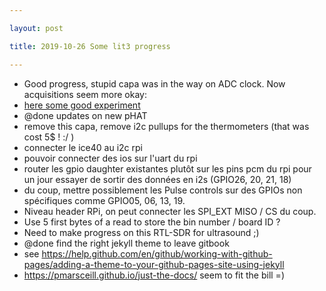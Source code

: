 ```yaml
---

layout: post

title: 2019-10-26 Some lit3 progress

---
```



-   Good progress, stupid capa was in the way on ADC clock. Now
    acquisitions seem more okay:
-   [here some good
    experiment](https://github.com/kelu124/echomods/tree/master/matty/20191023a)
-   @done updates on new pHAT
-   remove this capa, remove i2c pullups for the thermometers (that was
    cost 5\$ ! :/ )
-   connecter le ice40 au i2c rpi
-   pouvoir connecter des ios sur l'uart du rpi
-   router les gpio daughter existantes plutôt sur les pins pcm du rpi
    pour un jour essayer de sortir des données en i2s (GPIO26, 20,
    21, 18)
-   du coup, mettre possiblement les Pulse controls sur des GPIOs non
    spécifiques comme GPIO05, 06, 13, 19.
-   Niveau header RPi, on peut connecter les SPI\_EXT MISO / CS du coup.
-   Use 5 first bytes of a read to store the bin number / board ID ?
-   Need to make progress on this RTL-SDR for ultrasound ;)
-   @done find the right jekyll theme to leave gitbook
-   see
    https://help.github.com/en/github/working-with-github-pages/adding-a-theme-to-your-github-pages-site-using-jekyll
-   https://pmarsceill.github.io/just-the-docs/ seem to fit the bill =)

